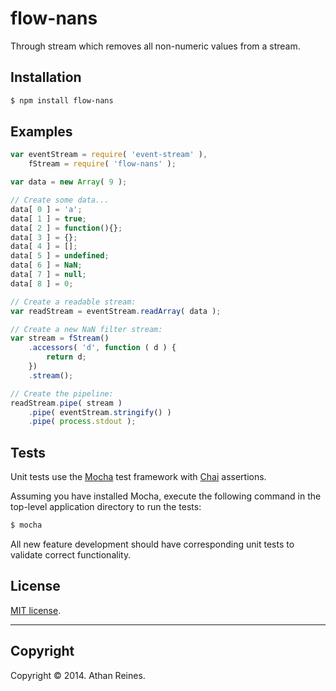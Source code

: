 flow-nans
=========

Through stream which removes all non-numeric values from a stream.


## Installation

``` bash
$ npm install flow-nans
```


## Examples

``` javascript
var eventStream = require( 'event-stream' ),
	fStream = require( 'flow-nans' );

var data = new Array( 9 );

// Create some data...
data[ 0 ] = 'a';
data[ 1 ] = true;
data[ 2 ] = function(){};
data[ 3 ] = {};
data[ 4 ] = [];
data[ 5 ] = undefined;
data[ 6 ] = NaN;
data[ 7 ] = null;
data[ 8 ] = 0;

// Create a readable stream:
var readStream = eventStream.readArray( data );

// Create a new NaN filter stream:
var stream = fStream()
	.accessors( 'd', function ( d ) {
		return d;
	})
	.stream();

// Create the pipeline:
readStream.pipe( stream )
	.pipe( eventStream.stringify() )
	.pipe( process.stdout );
```

## Tests

Unit tests use the [Mocha](http://visionmedia.github.io/mocha) test framework with [Chai](http://chaijs.com) assertions.

Assuming you have installed Mocha, execute the following command in the top-level application directory to run the tests:

``` bash
$ mocha
```

All new feature development should have corresponding unit tests to validate correct functionality.


## License

[MIT license](http://opensource.org/licenses/MIT). 


---
## Copyright

Copyright &copy; 2014. Athan Reines.


